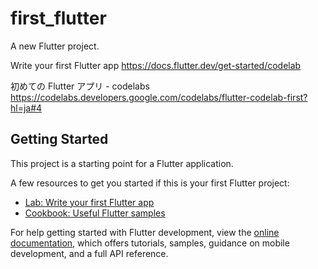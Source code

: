 # first_flutter

A new Flutter project.

Write your first Flutter app
https://docs.flutter.dev/get-started/codelab

初めての Flutter アプリ - codelabs
https://codelabs.developers.google.com/codelabs/flutter-codelab-first?hl=ja#4

## Getting Started

This project is a starting point for a Flutter application.

A few resources to get you started if this is your first Flutter project:

- [Lab: Write your first Flutter app](https://docs.flutter.dev/get-started/codelab)
- [Cookbook: Useful Flutter samples](https://docs.flutter.dev/cookbook)

For help getting started with Flutter development, view the
[online documentation](https://docs.flutter.dev/), which offers tutorials,
samples, guidance on mobile development, and a full API reference.
